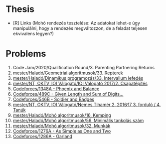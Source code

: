 # Thesis
- [R] Links (Mohó rendezés tesztelése:
Az adatokat lehet-e úgy manipulálni, hogy a rendezés megváltozzon, de a feladat teljesen ekvivalens legyen?)

# Problems
1. Code Jam/2020/Qualification Round/3. Parenting Partnering Returns
1. [mester/Haladó/Geometriai algoritmusok/33. Repterek](https://github.com/asztrikx/mester-linux/blob/master/Halad%C3%B3/Geometriai%20algoritmusok/33.%20Repterek%20***%20%20%20%20__-100/feladat.pdf)
1. [mester/Haladó/Dinamikus programozás/33. Intervallum lefedés](https://github.com/asztrikx/mester-linux/blob/master/Haladó/Dinamikus%20programozás/33.%20Intervallum%20lefedés%20***%20%20%20%20__-100/feladat.pdf)
1. [mester/NT, OKTV, IOI Válogató/IOI Válogató 2017/2. Csapatépítés](https://github.com/asztrikx/mester-linux/blob/master/NT%2C%20OKTV%2C%20IOI%20V%C3%A1logat%C3%B3/IOI%20V%C3%A1logat%C3%B3%202017/2.%20Csapat%C3%A9p%C3%ADt%C3%A9s%20%20%20%20__-100/feladat.pdf)
1. [Codeforces/1348A - Phoenix and Balance](https://codeforces.com/problemset/problem/1348/A)
1. [Codeforces/489C - Given Length and Sum of Digits...](https://codeforces.com/problemset/problem/489/C)
1. [Codeforces/546B - Soldier and Badges](https://codeforces.com/problemset/problem/546/B)
1. [mester/NT, OKTV, IOI Válogató/Nemes Tihamér 2. 2016∕17 3. forduló / 4. Tanúk](https://github.com/asztrikx/mester-linux/blob/master/NT%2C%20OKTV%2C%20IOI%20Válogató/Nemes%20Tihamér%202.%202016%20∕%2017%203.%20forduló/4.%20Tanúk/feladat.pdf)
1. [mester/Haladó/Mohó algoritmusok/16. Kemping](https://github.com/asztrikx/mester-linux/blob/master/Halad%C3%B3/Moh%C3%B3%20algoritmusok/16.%20Kemping%20**/feladat.pdf)
1. [mester/Haladó/Mohó algoritmusok/56. Minimális tankolás szám](https://github.com/asztrikx/mester-linux/blob/master/Halad%C3%B3/Moh%C3%B3%20algoritmusok/56.%20Minim%C3%A1lis%20tankol%C3%A1s%20sz%C3%A1m%20*/feladat.pdf)
1. [mester/Haladó/Mohó algoritmusok/32. Munkák](https://github.com/asztrikx/mester-linux/blob/master/Halad%C3%B3/Moh%C3%B3%20algoritmusok/32.%20Munk%C3%A1k%20**/feladat.pdf)
1. [Codeforces/1276A - As Simple as One and Two](https://codeforces.com/problemset/problem/1276/A)
1. [Codeforces/1286A - Garland](https://codeforces.com/contest/1286/problem/A)
